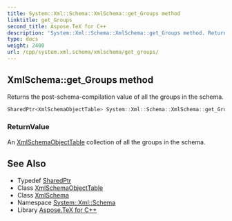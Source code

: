 ```yaml
---
title: System::Xml::Schema::XmlSchema::get_Groups method
linktitle: get_Groups
second_title: Aspose.TeX for C++
description: 'System::Xml::Schema::XmlSchema::get_Groups method. Returns the post-schema-compilation value of all the groups in the schema in C++.'
type: docs
weight: 2400
url: /cpp/system.xml.schema/xmlschema/get_groups/
---
```

## XmlSchema::get_Groups method


Returns the post-schema-compilation value of all the groups in the schema.

```cpp
SharedPtr<XmlSchemaObjectTable> System::Xml::Schema::XmlSchema::get_Groups()
```


### ReturnValue

An [XmlSchemaObjectTable](../../xmlschemaobjecttable/) collection of all the groups in the schema.

## See Also

* Typedef [SharedPtr](../../../system/sharedptr/)
* Class [XmlSchemaObjectTable](../../xmlschemaobjecttable/)
* Class [XmlSchema](../)
* Namespace [System::Xml::Schema](../../)
* Library [Aspose.TeX for C++](../../../)
